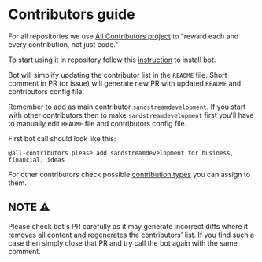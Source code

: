 # Contributors guide

For all repositories we use [All Contributors project](https://allcontributors.org/) to "reward each and every contribution, not just code."

To start using it in repository follow this [instruction](https://allcontributors.org/docs/en/bot/installation) to install bot.

Bot will simplify updating the contributor list in the `README` file. Short comment in PR (or issue) will generate new PR with updated `README` and contributors config file.

Remember to add as main contributor `sandstreamdevelopment`.
If you start with other contributors then to make `sandstreamdevelopment` first you'll have to manually edit `README` file and contributors config file.

First bot call should look like this:

`@all-contributors please add sandstreamdevelopment for business, financial, ideas`

For other contributors check possible [contribution types](https://allcontributors.org/docs/en/emoji-key) you can assign to them.

## NOTE :warning:

Please check bot's PR carefully as it may generate incorrect diffs where it removes all content and regenerates the contributors' list. If you find such a case then simply close that PR and try call the bot again with the same comment.
